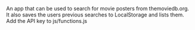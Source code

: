 An app that can be used to search for movie posters from themoviedb.org. It also saves the users previous searches to LocalStorage and lists them. Add the API key to js/functions.js 
